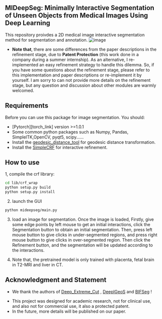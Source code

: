 ## MIDeepSeg: Minimally Interactive Segmentation of Unseen Objects from Medical Images Using Deep Learning
This repository proivdes a 2D medical image interactive segmentation method for segmentation and annotation.
 ![image](https://github.com/Luoxd1996/MIDeepSeg/blob/master/demo_video/demo.gif)
* **Note that**, there are some differences from the paper descriptions in the refinement stage, due to **Patent Protection** (this work done in a company during a summer internship). As an alternative, I re-implemented an easy refinement strategy to handle this dilemma. So, if you have some questions about the refinement stage, please refer to this implementation and paper descriptions or re-implement it by yourself. I am sorry to can not provide more details on the refinement stage, but any question and discussion about other modules are warmly welcomed.

## Requirements
Before you can use this package for image segmentation. You should:
* [Pytorch][torch_link] version >=1.0.1
* Some common python packages such as Numpy, Pandas, SimpleITK,OpenCV, pyqt5, scipy......
* Install the [geodesic_distance_tool][geos_dis_link] for geodesic distance transformation.
* Install the [SimpleCRF][simplecrf_link] for interactive refinement.
## How to use
1, compile the crf library:

```bash
cd lib/crf_wrap
python setup.py build
python setup.py install
```

2. launch the GUI
```bash
python mideepseg/main.py
``` 
3. load an image for segmentation. Once the image is loaded,  Firstly, give some edge points by left mouse to get an initial interactions, click the Segmentation button to obtain an initial segmentation. Then, press left mouse button to give clicks in under-segmented regions, and press right mouse button to give clicks  in over-segmented region. Then click the Refinement button, and the segmentation will be updated according to the interactions.

4. Note that, the pretrained model is only trained with placenta, fetal brain in T2-MRI and liver in CT.

## Acknowledgment and Statement
* We thank the authors of [Deep_Extreme_Cut][dextr_link] , [DeepIGeoS][deepigeos_link] and [BIFSeg][bifseg_link] !

[geos_dis_link]: https://github.com/taigw/GeodisITK
[simplecrf_link]: https://github.com/HiLab-git/SimpleCRF
[dextr_link]: https://openaccess.thecvf.com/content_cvpr_2018/papers/Maninis_Deep_Extreme_Cut_CVPR_2018_paper.pdf
[deepigeos_link]: https://ieeexplore.ieee.org/document/8370732
[bifseg_link]: https://ieeexplore.ieee.org/stamp/stamp.jsp?arnumber=8270673

* This project was designed for academic research, not for clinical use, and also not for commercial use, it also a protected patent.
* In the future, more details will be published on our paper.
